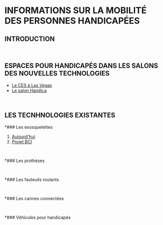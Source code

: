 # INFORMATIONS SUR LA MOBILITÉ DES PERSONNES HANDICAPÉES  

## INTRODUCTION 

<br/>

## ESPACES POUR HANDICAPÉS DANS LES SALONS DES NOUVELLES TECHNOLOGIES
* [Le CES à Las Vegas](ces.md)
* [Le salon Handica](handica.md) 

<br/>

## LES TECNHNOLOGIES EXISTANTES

*### Les exosquelettes
1. [Aujourd'hui](exoprésent.md)
2. [Projet BCI](BCI.md)

<br/>

*### Les prothèses

<br/>

*### Les fauteuils roulants

<br/>

*### Les cannes connectées

<br/>

*### Véhicules pour handicapés

